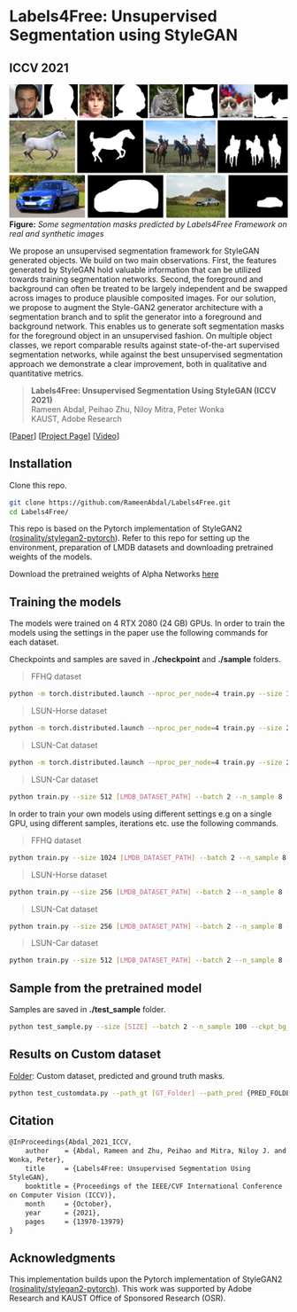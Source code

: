 # Labels4Free: Unsupervised Segmentation using StyleGAN
## ICCV 2021

![image](./assets/teaser.png)
**Figure:** *Some segmentation masks predicted by Labels4Free Framework on real and synthetic images*

We propose an unsupervised segmentation framework for StyleGAN generated objects. We build on two main observations. First, the features generated by StyleGAN hold valuable information that can be utilized towards training segmentation networks. Second, the foreground and background can often be treated to be largely independent and be swapped across images to produce plausible composited images. For our solution, we propose to augment the Style-GAN2 generator architecture with a segmentation branch and to split the generator into a foreground and background network. This enables us to generate soft segmentation masks for the foreground object in an unsupervised fashion. On multiple object classes, we report comparable results against state-of-the-art supervised segmentation networks, while against the best unsupervised segmentation approach we demonstrate a clear improvement, both in qualitative and quantitative metrics.
> **Labels4Free: Unsupervised Segmentation Using StyleGAN (ICCV 2021)** <br>
>  Rameen Abdal, Peihao Zhu, Niloy Mitra, Peter Wonka <br>
>  KAUST, Adobe Research <br>



[[Paper](https://openaccess.thecvf.com/content/ICCV2021/html/Abdal_Labels4Free_Unsupervised_Segmentation_Using_StyleGAN_ICCV_2021_paper.html)]
[[Project Page](https://rameenabdal.github.io/Labels4Free/)]
[[Video](https://youtu.be/_pHunGpvLVk)]


## Installation

Clone this repo.
```bash
git clone https://github.com/RameenAbdal/Labels4Free.git
cd Labels4Free/
```

This repo is based on the Pytorch implementation of StyleGAN2 ([rosinality/stylegan2-pytorch](https://github.com/rosinality/stylegan2-pytorch)). Refer to this repo for setting up the environment, preparation of LMDB datasets and downloading pretrained weights of the models.

Download the pretrained weights of Alpha Networks [here](https://drive.google.com/file/d/1DplX40bDAZwq15S3SavO2pbqpfpbfEIT/view?usp=sharing)

## Training the models 

The models were trained on 4 RTX 2080 (24 GB) GPUs. In order to train the models using the settings in the paper use the following commands for each dataset.

Checkpoints and samples are saved in **./checkpoint** and **./sample** folders.
>FFHQ dataset
``` bash
python -m torch.distributed.launch --nproc_per_node=4 train.py --size 1024 [LMDB_DATASET_PATH] --batch 2 --n_sample 8 --ckpt [FFHQ_CONFIG-F_CHECKPOINT]--loss_multiplier 1.2 --iter 1200 --trunc 1.0 --lr 0.0002 --reproduce_model
```

>LSUN-Horse dataset
```bash
python -m torch.distributed.launch --nproc_per_node=4 train.py --size 256 [LMDB_DATASET_PATH] --batch 2 --n_sample 8 --ckpt [LSUN_HORSE_CONFIG-F_CHECKPOINT] --loss_multiplier 3 --iter 500 --trunc 1.0 --lr 0.0002 --reproduce_model
```
>LSUN-Cat dataset
```bash
python -m torch.distributed.launch --nproc_per_node=4 train.py --size 256 [LMDB_DATASET_PATH] --batch 2 --n_sample 8 --ckpt [LSUN_CAT_CONFIG-F_CHECKPOINT]  --loss_multiplier 3 --iter 900 --trunc 0.5 --lr 0.0002 --reproduce_model
```

>LSUN-Car dataset

```bash
python train.py --size 512 [LMDB_DATASET_PATH] --batch 2 --n_sample 8 --ckpt [LSUN_CAR_CONFIG-F_CHECKPOINT] --loss_multiplier 10 --iter 50 --trunc 0.3 --lr 0.002 --sat_weight 1.0 --model_save_freq 25 --reproduce_model --use_disc
```

In order to train your own models using different settings e.g on a single GPU, using different samples, iterations etc. use the following commands.

>FFHQ dataset
``` bash
python train.py --size 1024 [LMDB_DATASET_PATH] --batch 2 --n_sample 8 --ckpt [FFHQ_CONFIG-F_CHECKPOINT] --loss_multiplier 1.2 --iter 2000 --trunc 1.0 --lr 0.0002 --bg_coverage_wt 3 --bg_coverage_value 0.4
```

>LSUN-Horse dataset
```bash
python train.py --size 256 [LMDB_DATASET_PATH] --batch 2 --n_sample 8 --ckpt [LSUN_HORSE_CONFIG-F_CHECKPOINT] --loss_multiplier 3 --iter 2000 --trunc 1.0 --lr 0.0002 --bg_coverage_wt 6 --bg_coverage_value 0.6
```
>LSUN-Cat dataset
```bash
python train.py --size 256 [LMDB_DATASET_PATH] --batch 2 --n_sample 8 --ckpt [LSUN_CAT_CONFIG-F_CHECKPOINT] --loss_multiplier 3 --iter 2000 --trunc 0.5 --lr 0.0002 --bg_coverage_wt 4 --bg_coverage_value 0.35
```

>LSUN-Car dataset
```bash
python train.py --size 512 [LMDB_DATASET_PATH] --batch 2 --n_sample 8 --ckpt [LSUN_CAR_CONFIG-F_CHECKPOINT] --loss_multiplier 20 --iter 750 --trunc 0.3 --lr 0.0008 --sat_weight 0.1 --bg_coverage_wt 40 --bg_coverage_value 0.75 --model_save_freq 50
```


## Sample from the pretrained model

Samples are  saved in **./test_sample** folder.

``` bash
python test_sample.py --size [SIZE] --batch 2 --n_sample 100 --ckpt_bg_extractor [ALPHANETWORK_MODEL] --ckpt_generator [GENERATOR_MODEL] --th 0.9
```

## Results on Custom dataset

[Folder](./custom_dataset): Custom dataset, predicted and ground truth masks.
``` bash
python test_customdata.py --path_gt [GT_Folder] --path_pred {PRED_FOLDER}
```
## Citation

```
@InProceedings{Abdal_2021_ICCV,
    author    = {Abdal, Rameen and Zhu, Peihao and Mitra, Niloy J. and Wonka, Peter},
    title     = {Labels4Free: Unsupervised Segmentation Using StyleGAN},
    booktitle = {Proceedings of the IEEE/CVF International Conference on Computer Vision (ICCV)},
    month     = {October},
    year      = {2021},
    pages     = {13970-13979}
}
```


## Acknowledgments
This implementation builds upon the Pytorch implementation of StyleGAN2 ([rosinality/stylegan2-pytorch](https://github.com/rosinality/stylegan2-pytorch)). This work was supported by Adobe Research and KAUST Office of Sponsored Research (OSR).
